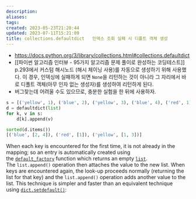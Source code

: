```yaml
---
description:
aliases: 
tags: 
created: 2023-05-23T21:28:44
updated: 2023-07-11T15:21:09
title: collections.defaultdict   인덱스 조회 실패 시 디폴트 객체 생성
---
```

- https://docs.python.org/3/library/collections.html#collections.defaultdict
- [[파이썬 알고리즘 인터뷰 - 95가지 알고리즘 문제 풀이로 완성하는 코딩테스트]] p.293에서 커스텀 해시노드 (해시 체이닝 사용)를 자동으로 생성하기 위해 사용했다. 이 경우, 인덱싱에 실패하게 되면 `None`을 리턴하는 것이 아니라 그 자리에서 바로 디폴트 객체(아무 인자 없는 생성자)를 생성하여 리턴하게 된다.
- 버그찾는데 어려울 수도 있으므로, 충분한 실험을 한 뒤에 사용하자.

```python
s = [('yellow', 1), ('blue', 2), ('yellow', 3), ('blue', 4), ('red', 1)]
d = defaultdict(list)
for k, v in s:
    d[k].append(v)

sorted(d.items())
[('blue', [2, 4]), ('red', [1]), ('yellow', [1, 3])]
```

When each key is encountered for the first time, it is not already in the mapping; so an entry is automatically created using the [`default_factory`](https://docs.python.org/3/library/collections.html#collections.defaultdict.default_factory "collections.defaultdict.default_factory") function which returns an empty [`list`](https://docs.python.org/3/library/stdtypes.html#list "list"). The `list.append()` operation then attaches the value to the new list. When keys are encountered again, the look-up proceeds normally (returning the list for that key) and the `list.append()` operation adds another value to the list. This technique is simpler and faster than an equivalent technique using [`dict.setdefault()`](https://docs.python.org/3/library/stdtypes.html#dict.setdefault "dict.setdefault"):